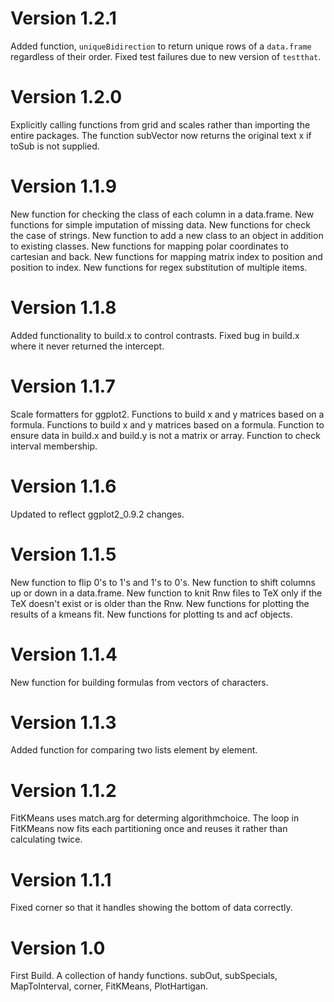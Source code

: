 # Version 1.2.1
Added function, `uniqueBidirection` to return unique rows of a `data.frame` regardless of their order.
Fixed test failures due to new version of `testthat`.

# Version 1.2.0
Explicitly calling functions from grid and scales rather than importing the entire packages.
The function subVector now returns the original text x if toSub is not supplied.

# Version 1.1.9
New function for checking the class of each column in a data.frame.
New functions for simple imputation of missing data.
New functions for check the case of strings.
New function to add a new class to an object in addition to existing classes.
New functions for mapping polar coordinates to cartesian and back.
New functions for mapping matrix index to position and position to index.
New functions for regex substitution of multiple items.

# Version 1.1.8
Added functionality to build.x to control contrasts.
Fixed bug in build.x where it never returned the intercept.

# Version 1.1.7
Scale formatters for ggplot2.
Functions to build x and y matrices based on a formula.
Functions to build x and y matrices based on a formula.
Function to ensure data in build.x and build.y is not a matrix or array.
Function to check interval membership.

# Version 1.1.6
Updated to reflect ggplot2_0.9.2 changes.

# Version 1.1.5
New function to flip 0's to 1's and 1's to 0's.
New function to shift columns up or down in a data.frame.
New function to knit Rnw files to TeX only if the TeX doesn't exist or is older than the Rnw.
New functions for plotting the results of a kmeans fit.
New functions for plotting ts and acf objects.

# Version 1.1.4
New function for building formulas from vectors of characters.

# Version 1.1.3
Added function for comparing two lists element by element.

# Version 1.1.2
FitKMeans uses match.arg for determing algorithmchoice.
The loop in FitKMeans now fits each partitioning once and reuses it rather than calculating twice.

# Version 1.1.1
Fixed corner so that it handles showing the bottom of data correctly.

# Version 1.0
First Build.
A collection of handy functions.
subOut, subSpecials, MapToInterval, corner, FitKMeans, PlotHartigan.